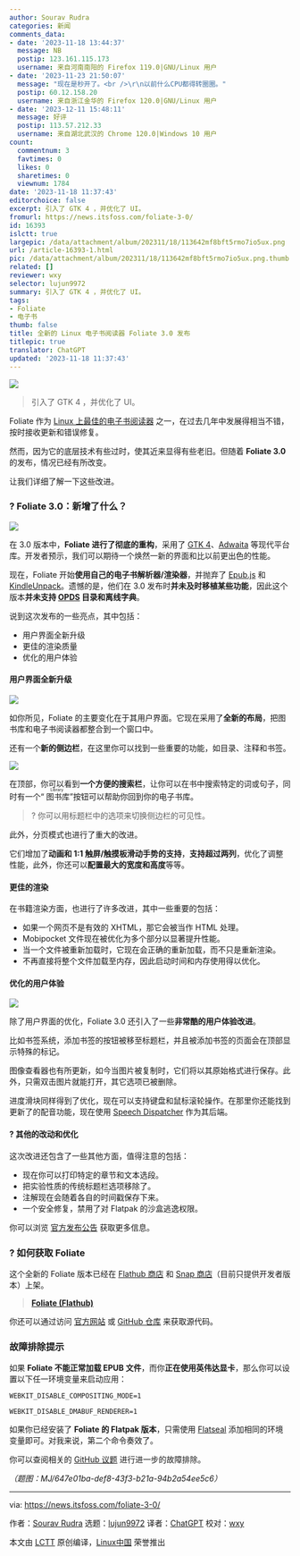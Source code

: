 ```yaml
---
author: Sourav Rudra
categories: 新闻
comments_data:
- date: '2023-11-18 13:44:37'
  message: NB
  postip: 123.161.115.173
  username: 来自河南南阳的 Firefox 119.0|GNU/Linux 用户
- date: '2023-11-23 21:50:07'
  message: "现在是秒开了。<br />\r\n以前什么CPU都得转圈圈。"
  postip: 60.12.158.20
  username: 来自浙江金华的 Firefox 120.0|GNU/Linux 用户
- date: '2023-12-11 15:48:11'
  message: 好评
  postip: 113.57.212.33
  username: 来自湖北武汉的 Chrome 120.0|Windows 10 用户
count:
  commentnum: 3
  favtimes: 0
  likes: 0
  sharetimes: 0
  viewnum: 1784
date: '2023-11-18 11:37:43'
editorchoice: false
excerpt: 引入了 GTK 4 ，并优化了 UI。
fromurl: https://news.itsfoss.com/foliate-3-0/
id: 16393
islctt: true
largepic: /data/attachment/album/202311/18/113642mf8bft5rmo7io5ux.png
url: /article-16393-1.html
pic: /data/attachment/album/202311/18/113642mf8bft5rmo7io5ux.png.thumb.jpg
related: []
reviewer: wxy
selector: lujun9972
summary: 引入了 GTK 4 ，并优化了 UI。
tags:
- Foliate
- 电子书
thumb: false
title: 全新的 Linux 电子书阅读器 Foliate 3.0 发布
titlepic: true
translator: ChatGPT
updated: '2023-11-18 11:37:43'
---
```


![](/data/attachment/album/202311/18/113642mf8bft5rmo7io5ux.png)



> 
> 引入了 GTK 4 ，并优化了 UI。
> 
> 
> 


Foliate 作为 [Linux 上最佳的电子书阅读器](https://itsfoss.com/best-ebook-readers-linux/) 之一，在过去几年中发展得相当不错，按时接收更新和错误修复。


然而，因为它的底层技术有些过时，使其近来显得有些老旧。但随着 **Foliate 3.0** 的发布，情况已经有所改变。


让我们详细了解一下这些改进。


### ? Foliate 3.0：新增了什么？


![](/data/attachment/album/202311/18/113744pndqihhbn6tvb6w9.png)


在 3.0 版本中，**Foliate 进行了彻底的重构**，采用了 [GTK 4](https://blog.gtk.org/2020/12/16/gtk-4-0/)、[Adwaita](https://gnome.pages.gitlab.gnome.org/libadwaita/) 等现代平台库。开发者预示，我们可以期待一个焕然一新的界面和比以前更出色的性能。


现在，Foliate 开始**使用自己的电子书解析器/渲染器**，并抛弃了 [Epub.js](https://github.com/futurepress/epub.js) 和 [KindleUnpack](https://github.com/kevinhendricks/KindleUnpack)。遗憾的是，他们在 3.0 发布时**并未及时移植某些功能**，因此这个版本**并未支持 [OPDS](https://en.wikipedia.org/wiki/Open_Publication_Distribution_System) 目录和离线字典**。


说到这次发布的一些亮点，其中包括：


* 用户界面全新升级
* 更佳的渲染质量
* 优化的用户体验


#### 用户界面全新升级


![](/data/attachment/album/202311/18/113746m7ppzp1hach71nz1.png)


如你所见，Foliate 的主要变化在于其用户界面。它现在采用了**全新的布局**，把图书库和电子书阅读器都整合到一个窗口中。


还有一个**新的侧边栏**，在这里你可以找到一些重要的功能，如目录、注释和书签。


![](/data/attachment/album/202311/18/113746rn3fr71k7krgro09.png)


在顶部，你可以看到**一个方便的搜索栏**，让你可以在书中搜索特定的词或句子，同时有一个“<ruby> 图书库 <rt>  Library </rt></ruby>”按钮可以帮助你回到你的电子书库。



> 
> ? 你可以用标题栏中的选项来切换侧边栏的可见性。
> 
> 
> 


此外，分页模式也进行了重大的改进。


它们增加了**动画和 1:1 触屏/触摸板滑动手势的支持**，**支持超过两列**，优化了调整性能，此外，你还可以**配置最大的宽度和高度**等等。


#### 更佳的渲染


在书籍渲染方面，也进行了许多改进，其中一些重要的包括：


* 如果一个网页不是有效的 XHTML，那它会被当作 HTML 处理。
* Mobipocket 文件现在被优化为多个部分以显著提升性能。
* 当一个文件被重新加载时，它现在会正确的重新加载，而不只是重新渲染。
* 不再直接将整个文件加载至内存，因此启动时间和内存使用得以优化。


#### 优化的用户体验


![](/data/attachment/album/202311/18/113754gveqxc0tltxqvglc.png)


除了用户界面的优化，Foliate 3.0 还引入了一些**非常酷的用户体验改进**。


比如书签系统，添加书签的按钮被移至标题栏，并且被添加书签的页面会在顶部显示特殊的标记。


图像查看器也有所更新，如今当图片被复制时，它们将以其原始格式进行保存。此外，只需双击图片就能打开，其它选项已被删除。


进度滑块同样得到了优化，现在可以支持键盘和鼠标滚轮操作。在那里你还能找到更新了的配音功能，现在使用 [Speech Dispatcher](https://wiki.archlinux.org/title/Speech_dispatcher) 作为其后端。


#### ?️ 其他的改动和优化


这次改进还包含了一些其他方面，值得注意的包括：


* 现在你可以打印特定的章节和文本选段。
* 把实验性质的传统标题栏选项移除了。
* 注解现在会随着各自的时间戳保存下来。
* 一个安全修复，禁用了对 Flatpak 的沙盒逃逸权限。


你可以浏览 [官方发布公告](https://github.com/johnfactotum/foliate/releases/tag/3.0.0) 获取更多信息。


### ? 如何获取 Foliate


这个全新的 Foliate 版本已经在 [Flathub 商店](https://flathub.org/apps/com.github.johnfactotum.Foliate) 和 [Snap 商店](https://snapcraft.io/foliate)（目前只提供开发者版本）上架。



> 
> **[Foliate (Flathub)](https://flathub.org/apps/com.github.johnfactotum.Foliate)**
> 
> 
> 


你还可以通过访问 [官方网站](https://johnfactotum.github.io/foliate/) 或 [GitHub 仓库](https://github.com/johnfactotum/foliate) 来获取源代码。


### 故障排除提示


如果 **Foliate 不能正常加载 EPUB 文件**，而你**正在使用英伟达显卡**，那么你可以设置以下任一环境变量来启动应用：



```
WEBKIT_DISABLE_COMPOSITING_MODE=1

```


```
WEBKIT_DISABLE_DMABUF_RENDERER=1

```

如果你已经安装了 **Foliate 的 Flatpak 版本**，只需使用 [Flatseal](https://itsfoss.com/flatseal/) 添加相同的环境变量即可。对我来说，第二个命令奏效了。


你可以查阅相关的 [GitHub 议题](https://github.com/johnfactotum/foliate/issues/1093) 进行进一步的故障排除。


*（题图：MJ/647e01ba-def8-43f3-b21a-94b2a54ee5c6）*




---


via: <https://news.itsfoss.com/foliate-3-0/>


作者：[Sourav Rudra](https://news.itsfoss.com/author/sourav/) 选题：[lujun9972](https://github.com/lujun9972) 译者：[ChatGPT](https://linux.cn/lctt/ChatGPT) 校对：[wxy](https://github.com/wxy)


本文由 [LCTT](https://github.com/LCTT/TranslateProject) 原创编译，[Linux中国](https://linux.cn/) 荣誉推出